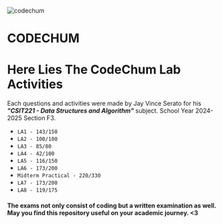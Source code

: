 ![codechum](//assets/codechum.png) 

# **CODECHUM**
# Here Lies The CodeChum Lab Activities
 Each questions and activities were made by Jay Vince Serato for his ***"CSIT221 - Data Structures and Algorithm"*** subject.
School Year 2024-2025 Section F3.
* ```LA1 - 143/150```
* ```LA2 - 100/100``` 
* ```LA3 - 85/80``` 
* ```LA4 - 42/100``` 
* ```LA5 - 116/150``` 
* ```LA6 - 173/200```
* ```Midterm Practical - 220/330```
* ```LA7 - 173/200```
* ```LA8 - 119/175```

#### The exams not only consist of coding but a written examination as well. May you find this repository useful on your academic journey. <3


